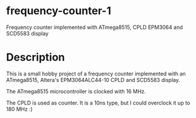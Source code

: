 # frequency-counter-1
Frequency counter implemented with ATmega8515, CPLD EPM3064 and SCD5583 display

# Description
This is a small hobby project of a frequency counter implemented with
an ATmega8515, Altera's EPM3064ALC44-10 CPLD and SCD5583 display.

The ATmega8515 microcontroller is clocked with 16 MHz.

The CPLD is used as counter. It is a 10ns type, but I could overclock it up to 180 MHz :)
